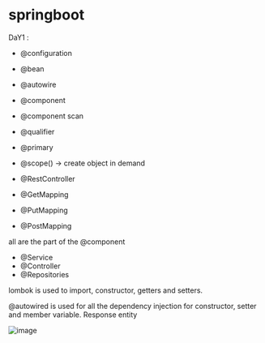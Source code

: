 # springboot
DaY1 :
- @configuration
- @bean
- @autowire
- @component
- @component scan
- @qualifier
- @primary
- @scope() -> create object in demand 

- @RestController
- @GetMapping
- @PutMapping
- @PostMapping

all are the part of the @component
- @Service
- @Controller
- @Repositories

lombok is used to import, constructor, getters and setters.

@autowired is used for all the dependency injection for constructor, setter and member variable.
Response entity

![image](https://github.com/kapilgarg16/springboot/assets/55026503/778551fb-bf77-4bd7-a625-520596b200c3)

